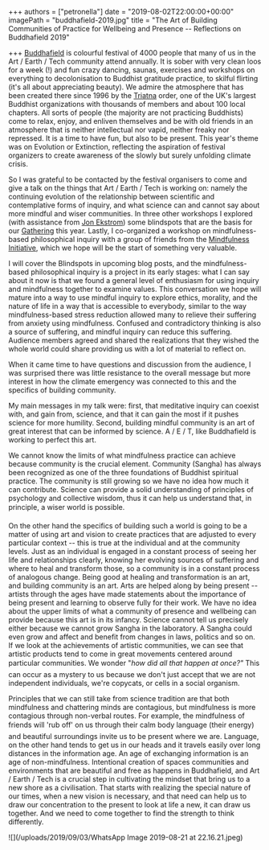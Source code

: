 +++
authors = ["petronella"]
date = "2019-08-02T22:00:00+00:00"
imagePath = "buddhafield-2019.jpg"
title = "The Art of Building Communities of Practice for Wellbeing and Presence -- Reflections on Buddhafield 2019"

+++
[Buddhafield](https://www.buddhafield.com) is colourful festival of 4000 people that many of us in the Art / Earth / Tech community attend annually. It is sober with very clean loos for a week (!) and fun crazy dancing, saunas, exercises and workshops on everything to decolonisation to Buddhist gratitude practice, to skilful flirting (it's all about appreciating beauty). We admire the atmosphere that has been created there since 1996 by the [Triatna](https://thebuddhistcentre.com/text/triratna-centres) order, one of the UK's largest Buddhist organizations with thousands of members and about 100 local chapters. All sorts of people (the majority are not practicing Buddhists) come to relax, enjoy, and enliven themselves and be with old friends in an atmosphere that is neither intellectual nor vapid, neither freaky nor repressed. It is a time to have fun, but also to be present. This year's theme was on Evolution or Extinction, reflecting the aspiration of festival organizers to create awareness of the slowly but surely unfolding climate crisis.

So I was grateful to be contacted by the festival organisers to come and give a talk on the things that Art / Earth / Tech is working on: namely the continuing evolution of the relationship between scientific and contemplative forms of inquiry, and what science can and cannot say about more mindful and wiser communities. In three other workshops I explored (with assistance from [Jon Ekstrom](https://www.thebiodiversityconsultancy.com/people/jon-ekstrom/)) some blindspots that are the basis for our [Gathering](https://artearthtech.com/gathering/) this year. Lastly, I co-organized a workshop on mindfulness-based philosophical inquiry with a group of friends from the [Mindfulness Initiative](https://www.themindfulnessinitiative.org/), which we hope will be the start of something very valuable.

I will cover the Blindspots in upcoming blog posts, and the mindfulness-based philosophical inquiry is a project in its early stages: what I can say about it now is that we found a general level of enthusiasm for using inquiry and mindfulness together to examine values. This conversation we hope will mature into a way to use mindful inquiry to explore ethics, morality, and the nature of life in a way that is accessible to everybody, similar to the way mindfulness-based stress reduction allowed many to relieve their suffering from anxiety using mindfulness. Confused and contradictory thinking is also a source of suffering, and mindful inquiry can reduce this suffering. Audience members agreed and shared the realizations that they wished the whole world could share providing us with a lot of material to reflect on.

When it came time to have questions and discussion from the audience, I was surprised there was little resistance to the overall message but more interest in how the climate emergency was connected to this and the specifics of building community.

My main messages in my talk were: first, that meditative inquiry can coexist with, and gain from, science, and that it can gain the most if it pushes science for more humility. Second, building mindful community is an art of great interest that can be informed by science. A / E / T, like Buddhafield is working to perfect this art.

We cannot know the limits of what mindfulness practice can achieve because community is the crucial element. Community (Sangha) has always been recognized as one of the three foundations of Buddhist spiritual practice. The community is still growing so we have no idea how much it can contribute. Science can provide a solid understanding of principles of psychology and collective wisdom, thus it can help us understand that, in principle, a wiser world is possible.

On the other hand the specifics of building such a world is going to be a matter of using art and vision to create practices that are adjusted to every particular context -- this is true at the individual and at the community levels. Just as an individual is engaged in a constant process of seeing her life and relationships clearly, knowing her evolving sources of suffering and where to heal and transform those, so a community is in a constant process of analogous change. Being good at healing and transformation is an art, and building community is an art. Arts are helped along by being present -- artists through the ages have made statements about the importance of being present and learning to observe fully for their work. We have no idea about the upper limits of what a community of presence and wellbeing can provide because this art is in its infancy. Science cannot tell us precisely either because we cannot grow Sangha in the laboratory. A Sangha could even grow and affect and benefit from changes in laws, politics and so on. If we look at the achievements of artistic communities, we can see that artistic products tend to come in great movements centered around particular communities. We wonder "_how did all that happen at once?"_ This can occur as a mystery to us because we don't just accept that we are not independent individuals, we're copycats, or cells in a social organism.

Principles that we can still take from science tradition are that both mindfulness and chattering minds are contagious, but mindfulness is more contagious through non-verbal routes. For example, the mindfulness of friends will 'rub off' on us through their calm body language (their energy) and beautiful surroundings invite us to be present where we are. Language, on the other hand tends to get us in our heads and it travels easily over long distances in the information age. An age of exchanging information is an age of non-mindfulness. Intentional creation of spaces communities and environments that are beautiful and free as happens in Buddhafield, and Art / Earth / Tech is a crucial step in cultivating the mindset that bring us to a new shore as a civilisation. That starts with realizing the special nature of our times, when a new vision is necessary, and that need can help us to draw our concentration to the present to look at life a new, it can draw us together. And we need to come together to find the strength to think differently.

![](/uploads/2019/09/03/WhatsApp Image 2019-08-21 at 22.16.21.jpeg)
